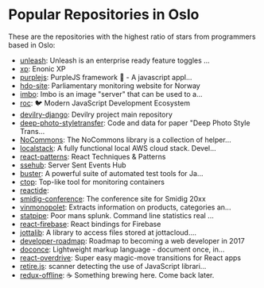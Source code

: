 # Popular Repositories in Oslo

These are the repositories with the highest ratio of stars from programmers based in Oslo:

- [unleash](https://github.com/Unleash/unleash): Unleash is an enterprise ready feature toggles ...
- [xp](https://github.com/enonic/xp): Enonic XP
- [purplejs](https://github.com/purplejs/purplejs): PurpleJS framework :rocket: - A javascript appl...
- [hdo-site](https://github.com/holderdeord/hdo-site): Parliamentary monitoring website for Norway
- [imbo](https://github.com/imbo/imbo): Imbo is an image "server" that can be used to a...
- [roc](https://github.com/rocjs/roc): :bird: Modern JavaScript Development Ecosystem
- [devilry-django](https://github.com/devilry/devilry-django): Devilry project main repository
- [deep-photo-styletransfer](https://github.com/luanfujun/deep-photo-styletransfer): Code and data for paper "Deep Photo Style Trans...
- [NoCommons](https://github.com/bekkopen/NoCommons): The NoCommons library is a collection of helper...
- [localstack](https://github.com/atlassian/localstack): A fully functional local AWS cloud stack. Devel...
- [react-patterns](https://github.com/vasanthk/react-patterns): React Techniques & Patterns 
- [ssehub](https://github.com/vgno/ssehub): Server Sent Events Hub
- [buster](https://github.com/busterjs/buster): A powerful suite of automated test tools for Ja...
- [ctop](https://github.com/bcicen/ctop): Top-like tool for monitoring containers
- [reactide](https://github.com/reactide/reactide): 
- [smidig-conference](https://github.com/smidig/smidig-conference): The conference site for Smidig 20xx
- [vinmonopolet](https://github.com/rexxars/vinmonopolet): Extracts information on products, categories an...
- [statpipe](https://github.com/auduny/statpipe): Poor mans splunk. Command line statistics real ...
- [react-firebase](https://github.com/unfold/react-firebase): React bindings for Firebase
- [jottalib](https://github.com/havardgulldahl/jottalib): A library to access files stored at jottacloud....
- [developer-roadmap](https://github.com/kamranahmedse/developer-roadmap): Roadmap to becoming a web developer in 2017
- [doconce](https://github.com/hplgit/doconce): Lightweight markup language - document once, in...
- [react-overdrive](https://github.com/berzniz/react-overdrive): Super easy magic-move transitions for React apps
- [retire.js](https://github.com/RetireJS/retire.js): scanner detecting the use of JavaScript librari...
- [redux-offline](https://github.com/jevakallio/redux-offline): :coffee: Something brewing here. Come back later.
